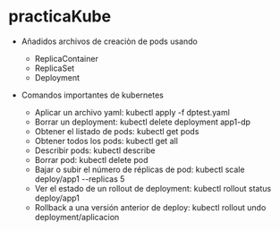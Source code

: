 # practicaKube

- Añadidos archivos de creaciòn de pods usando
    - ReplicaContainer
    - ReplicaSet
    - Deployment

- Comandos importantes de kubernetes
    - Aplicar un archivo yaml: kubectl apply -f dptest.yaml
    - Borrar un deployment: kubectl delete deployment app1-dp
    - Obtener el listado de pods: kubectl get pods 
    - Obtener todos los pods: kubectl get all
    - Describir pods: kubectl describe <nombre del pod>
    - Borrar pod: kubectl delete pod <nombre del pod>
    - Bajar o subir el número de réplicas de pod: kubectl scale deploy/app1 --replicas 5
    - Ver el estado de un rollout de deployment: kubectl rollout status deploy/app1
    - Rollback a una versión anterior de deploy: kubectl rollout undo deployment/aplicacion